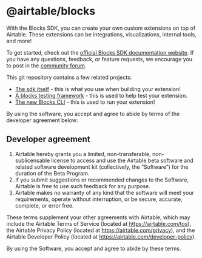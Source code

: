 # @airtable/blocks

With the Blocks SDK, you can create your own custom extensions on top of Airtable. These extensions
can be integrations, visualizations, internal tools, and more!

To get started, check out the
[official Blocks SDK documentation website](https://airtable.com/developers/extensions). If you have any
questions, feedback, or feature requests, we encourage you to post in the
[community forum](https://community.airtable.com/t5/development-apis/bd-p/development).

This git repository contains a few related projects:

-   [The sdk itself](./packages/sdk) - this is what you use when building your extension!
-   [A blocks testing framework](./packages/blocks-testing) - this is used to help test your
    extension.
-   [The new Blocks CLI](./packages/cli-next) - this is used to run your extension!

By using the software, you accept and agree to abide by terms of the developer agreement below:

## Developer agreement

1. Airtable hereby grants you a limited, non-transferable, non-sublicensable license to access and
   use the Airtable beta software and related software development kit (collectively, the
   “Software”) for the duration of the Beta Program.
2. If you submit suggestions or recommended changes to the Software, Airtable is free to use such
   feedback for any purpose.
3. Airtable makes no warranty of any kind that the software will meet your requirements, operate
   without interruption, or be secure, accurate, complete, or error free.

These terms supplement your other agreements with Airtable, which may include the Airtable Terms of
Service (located at <https://airtable.com/tos>), the Airtable Privacy Policy (located at
<https://airtable.com/privacy>), and the Airtable Developer Policy (located at
<https://airtable.com/developer-policy>).

By using the Software, you accept and agree to abide by these terms.
